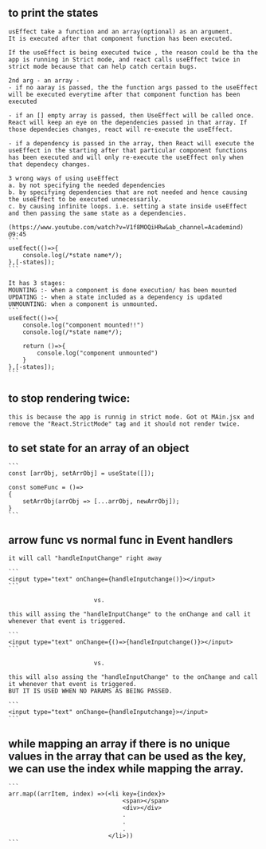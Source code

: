 ## to print the states
	usEffect take a function and an array(optional) as an argument.
	It is executed after that component function has been executed.

	If the useEffect is being executed twice , the reason could be tha the app is running in Strict mode, and react calls useEffect twice in strict mode because that can help catch certain bugs.

	2nd arg - an array - 
	- if no aaray is passed, the the function args passed to the useEffect will be executed everytime after that component function has been executed

	- if an [] empty array is passed, then UseEffect will be called once. React will keep an eye on the dependencies passed in that array. If those dependecies changes, react will re-execute the useEffect.

	- if a dependency is passed in the array, then React will execute the useEffect in the starting after that particular component functions has been executed and will only re-execute the useEffect only when that dependecy changes.

	3 wrong ways of using useEffect
	a. by not specifying the needed dependencies
	b. by specifying dependencies that are not needed and hence causing the useEffect to be executed unnecessarily.
	c. by causing infinite loops. i.e. setting a state inside useEffect and then passing the same state as a dependencies.

	(https://www.youtube.com/watch?v=V1f8MOQiHRw&ab_channel=Academind) @9:45
	```
	useEfect(()=>{
		console.log(/*state name*/);
	},[-states]);
	```

	It has 3 stages:
	MOUNTING :- when a component is done execution/ has been mounted
	UPDATING :- when a state included as a dependency is updated
	UNMOUNTING: when a component is unmounted.
	```
	useEfect(()=>{
		console.log("component mounted!!")
		console.log(/*state name*/);

		return ()=>{
			console.log("component unmounted")
		}
	},[-states]);
	```
## to stop rendering twice:
	this is because the app is runnig in strict mode. Got ot MAin.jsx and remove the "React.StrictMode" tag and it should not render twice.

## to set state for an array of an object
	```
	const [arrObj, setArrObj] = useState([]);

	const someFunc = ()=>
	{
		setArrObj(arrObj => [...arrObj, newArrObj]);
	}
	```


## arrow func vs normal func in Event handlers
	it will call "handleInputChange" right away
	
	```
	<input type="text" onChange={handleInputchange()}></input>
	```

							vs.

	this will assing the "handleInputChange" to the onChange and call it whenever that event is triggered.
	
	```
	<input type="text" onChange={()=>{handleInputchange()}></input>
	```

							vs.

	this will also assing the "handleInputChange" to the onChange and call it whenever that event is triggered.
	BUT IT IS USED WHEN NO PARAMS AS BEING PASSED.

	```
	<input type="text" onChange={handleInputchange}></input>
	```


## while mapping an array if there is no unique values in the array that can be used as the key, we can use the index while mapping the array.

	```
	arr.map((arrItem, index) =>(<li key={index}>
									<span></span>
									<div></div>
									.
									.
									.
								</li>))
	```